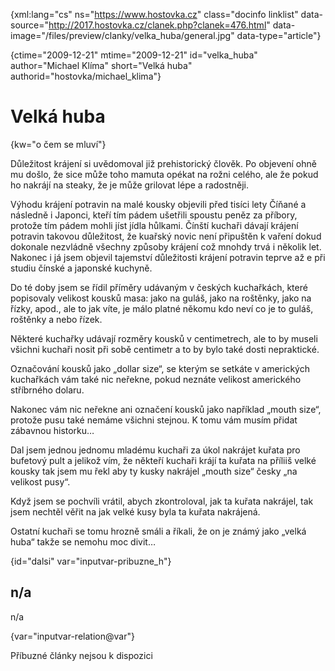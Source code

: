
{xml:lang="cs" ns="https://www.hostovka.cz" class="docinfo linklist" data-source="http://2017.hostovka.cz/clanek.php?clanek=476.html" data-image="/files/preview/clanky/velka_huba/general.jpg" data-type="article"}

{ctime="2009-12-21" mtime="2009-12-21" id="velka\_huba" author="Michael Klíma" short="Velká huba" authorid="hostovka/michael\_klima"}

# Velká huba

<!-- generated attribute kw by user_updatekw.sh on 2020-07-05, do not edit -->

{kw="o čem se mluví"}

Důležitost krájení si uvědomoval již prehistorický člověk. Po objevení ohně mu došlo, že sice může toho mamuta opékat na rožni celého, ale že pokud ho nakrájí na steaky, že je může grilovat lépe a radostněji.

Výhodu krájení potravin na malé kousky objevili před tisíci lety Číňané a následně i Japonci, kteří tím pádem ušetřili spoustu peněz za příbory, protože tím pádem mohli jíst jídla hůlkami. Čínští kuchaři dávají krájení potravin takovou důležitost, že kuařský novic není připuštěn k vaření dokud dokonale nezvládně všechny způsoby krájení což mnohdy trvá i několik let. Nakonec i já jsem objevil tajemství důležitosti krájení potravin teprve až e při studiu čínské a japonské kuchyně.

Do té doby jsem se řídil příměry udávaným v českých kuchařkách, které popisovaly velikost kousků masa: jako na guláš, jako na roštěnky, jako na řízky, apod., ale to jak víte, je málo platné někomu kdo neví co je to guláš, roštěnky a nebo řízek.

Některé kuchařky udávají rozměry kousků v centimetrech, ale to by museli všichni kuchaři nosit při sobě centimetr a to by bylo také dosti nepraktické. 

Označování kousků jako „dollar size“, se kterým se setkáte v amerických kuchařkách vám také nic neřekne, pokud neznáte velikost amerického stříbrného dolaru.

Nakonec vám nic neřekne ani označení kousků jako například „mouth size“, protože pusu také nemáme všichni stejnou. K tomu vám musím přidat zábavnou historku…

Dal jsem jednou jednomu mladému kuchaři za úkol nakrájet kuřata pro bufetový pult a jelikož vím, že někteří kuchaři krájí ta kuřata na příliiš velké kousky tak jsem mu řekl aby ty kusky nakrájel „mouth size“ česky „na velikost pusy“.

Když jsem se pochvíli vrátil, abych zkontroloval, jak ta kuřata nakrájel, tak jsem nechtěl věřit na jak velké kusy byla ta kuřata nakrájená.

Ostatní kuchaři se tomu hrozně smáli a říkali, že on je známý jako „velká huba“ takže se nemohu moc divit…

{id="dalsi" var="inputvar-pribuzne_h"}

## n/a

n/a

{var="inputvar-relation@var"}

Příbuzné články nejsou k dispozici

